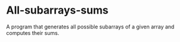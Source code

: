 # All-subarrays-sums
A  program that generates all possible subarrays of a given array and computes their sums. 
